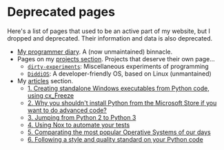 # Deprecated pages

Here's a list of pages that used to be an active part of my website, but
I dropped and deprecated. Their information and data is also deprecated.

- [My programmer diary](diary). A (now unmaintained) binnacle.
- Pages on my [projects section](legacy_projects/). Projects that deserve their own page...
  - [`dirty-experiments`](legacy_projects/dirty_experiments): Miscellaneous experiments of programming
  - [`DiddiOS`](legacy_projects/diddios): A developer-friendly OS, based on Linux (unmantained)
- My [articles](articles/) section.
  - [1. Creating standalone Windows executables from Python code, using cx\_Freeze](articles/article-01)
  - [2. Why you shouldn't install Python from the Microsoft Store if you want to do advanced code?](articles/article-02)
  - [3. Jumping from Python 2 to Python 3](articles/article-03)
  - [4. Using Nox to automate your tests](articles/article-04)
  - [5. Comparating the most popular Operative Systems of our days](articles/article-05)
  - [6. Following a style and quality standard on your Python code](articles/article-06)